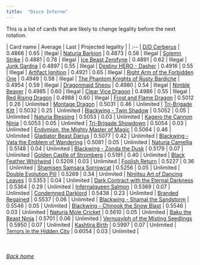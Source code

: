 ```yaml
---
title:  "Disco Inferno"
---
```


This is a list of cards that are likely to change legality before the next rotation.

| Card name | Average | Last | Projected legality |
| :-- |
[D/D Cerberus](https://db.ygoprodeck.com/card/?search=D/D%20Cerberus) | 0.4866 | 0.65 | Illegal |
[Naturia Barkion](https://db.ygoprodeck.com/card/?search=Naturia%20Barkion) | 0.4873 | 0.56 | Illegal |
[Solemn Strike](https://db.ygoprodeck.com/card/?search=Solemn%20Strike) | 0.4881 | 0.78 | Illegal |
[Ice Beast Zerofyne](https://db.ygoprodeck.com/card/?search=Ice%20Beast%20Zerofyne) | 0.4891 | 0.62 | Illegal |
[Junk Gardna](https://db.ygoprodeck.com/card/?search=Junk%20Gardna) | 0.4897 | 0.55 | Illegal |
[Destiny HERO - Dasher](https://db.ygoprodeck.com/card/?search=Destiny%20HERO%20-%20Dasher) | 0.4916 | 0.55 | Illegal |
[Artifact Ignition](https://db.ygoprodeck.com/card/?search=Artifact%20Ignition) | 0.4921 | 0.65 | Illegal |
[Right Arm of the Forbidden One](https://db.ygoprodeck.com/card/?search=Right%20Arm%20of%20the%20Forbidden%20One) | 0.4949 | 0.58 | Illegal |
[The Phantom Knights of Rusty Bardiche](https://db.ygoprodeck.com/card/?search=The%20Phantom%20Knights%20of%20Rusty%20Bardiche) | 0.4954 | 0.59 | Illegal |
[Dragonmaid Sheou](https://db.ygoprodeck.com/card/?search=Dragonmaid%20Sheou) | 0.4980 | 0.54 | Illegal |
[Nimble Beaver](https://db.ygoprodeck.com/card/?search=Nimble%20Beaver) | 0.4985 | 0.60 | Illegal |
[Clear Vice Dragon](https://db.ygoprodeck.com/card/?search=Clear%20Vice%20Dragon) | 0.4986 | 0.55 | Illegal |
[Red Rising Dragon](https://db.ygoprodeck.com/card/?search=Red%20Rising%20Dragon) | 0.4988 | 0.60 | Illegal |
[Frost and Flame Dragon](https://db.ygoprodeck.com/card/?search=Frost%20and%20Flame%20Dragon) | 0.5012 | 0.26 | Unlimited |
[Montage Dragon](https://db.ygoprodeck.com/card/?search=Montage%20Dragon) | 0.5031 | 0.46 | Unlimited |
[Tri-Brigade Kitt](https://db.ygoprodeck.com/card/?search=Tri-Brigade%20Kitt) | 0.5032 | 0.25 | Unlimited |
[Blackwing - Twin Shadow](https://db.ygoprodeck.com/card/?search=Blackwing%20-%20Twin%20Shadow) | 0.5052 | 0.05 | Unlimited |
[Naturia Blessing](https://db.ygoprodeck.com/card/?search=Naturia%20Blessing) | 0.5053 | 0.03 | Unlimited |
[Kagero the Cannon Ninja](https://db.ygoprodeck.com/card/?search=Kagero%20the%20Cannon%20Ninja) | 0.5053 | 0.05 | Unlimited |
[Tri-Brigade Showdown](https://db.ygoprodeck.com/card/?search=Tri-Brigade%20Showdown) | 0.5054 | 0.03 | Unlimited |
[Endymion, the Mighty Master of Magic](https://db.ygoprodeck.com/card/?search=Endymion,%20the%20Mighty%20Master%20of%20Magic) | 0.5064 | 0.46 | Unlimited |
[Gladiator Beast Darius](https://db.ygoprodeck.com/card/?search=Gladiator%20Beast%20Darius) | 0.5077 | 0.42 | Unlimited |
[Blackwing - Vata the Emblem of Wandering](https://db.ygoprodeck.com/card/?search=Blackwing%20-%20Vata%20the%20Emblem%20of%20Wandering) | 0.5081 | 0.05 | Unlimited |
[Naturia Camellia](https://db.ygoprodeck.com/card/?search=Naturia%20Camellia) | 0.5148 | 0.04 | Unlimited |
[Blackwing - Zonda the Dusk](https://db.ygoprodeck.com/card/?search=Blackwing%20-%20Zonda%20the%20Dusk) | 0.5179 | 0.07 | Unlimited |
[Golden Castle of Stromberg](https://db.ygoprodeck.com/card/?search=Golden%20Castle%20of%20Stromberg) | 0.5191 | 0.40 | Unlimited |
[Black Feather Whirlwind](https://db.ygoprodeck.com/card/?search=Black%20Feather%20Whirlwind) | 0.5208 | 0.03 | Unlimited |
[Foolish Return](https://db.ygoprodeck.com/card/?search=Foolish%20Return) | 0.5227 | 0.36 | Unlimited |
[Shamisen Samsara Sorrowcat](https://db.ygoprodeck.com/card/?search=Shamisen%20Samsara%20Sorrowcat) | 0.5256 | 0.05 | Unlimited |
[Double Evolution Pill](https://db.ygoprodeck.com/card/?search=Double%20Evolution%20Pill) | 0.5269 | 0.34 | Unlimited |
[Ninjitsu Art of Dancing Leaves](https://db.ygoprodeck.com/card/?search=Ninjitsu%20Art%20of%20Dancing%20Leaves) | 0.5353 | 0.04 | Unlimited |
[Dark Contract with the Eternal Darkness](https://db.ygoprodeck.com/card/?search=Dark%20Contract%20with%20the%20Eternal%20Darkness) | 0.5364 | 0.29 | Unlimited |
[Infernalqueen Salmon](https://db.ygoprodeck.com/card/?search=Infernalqueen%20Salmon) | 0.5369 | 0.07 | Unlimited |
[Condemned Darklord](https://db.ygoprodeck.com/card/?search=Condemned%20Darklord) | 0.5438 | 0.23 | Unlimited |
[Branded Regained](https://db.ygoprodeck.com/card/?search=Branded%20Regained) | 0.5537 | 0.06 | Unlimited |
[Blackwing - Shamal the Sandstorm](https://db.ygoprodeck.com/card/?search=Blackwing%20-%20Shamal%20the%20Sandstorm) | 0.5546 | 0.05 | Unlimited |
[Blackwing - Chinook the Snow Blast](https://db.ygoprodeck.com/card/?search=Blackwing%20-%20Chinook%20the%20Snow%20Blast) | 0.5546 | 0.03 | Unlimited |
[Naturia Mole Cricket](https://db.ygoprodeck.com/card/?search=Naturia%20Mole%20Cricket) | 0.5610 | 0.05 | Unlimited |
[Baku the Beast Ninja](https://db.ygoprodeck.com/card/?search=Baku%20the%20Beast%20Ninja) | 0.5701 | 0.06 | Unlimited |
[Vernusylph of the Misting Seedlings](https://db.ygoprodeck.com/card/?search=Vernusylph%20of%20the%20Misting%20Seedlings) | 0.5950 | 0.07 | Unlimited |
[Kashtira Birth](https://db.ygoprodeck.com/card/?search=Kashtira%20Birth) | 0.5997 | 0.07 | Unlimited |
[Terrors in the Hidden City](https://db.ygoprodeck.com/card/?search=Terrors%20in%20the%20Hidden%20City) | 0.6054 | 0.03 | Unlimited |

<br>

###### [Back home](index)